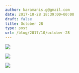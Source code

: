```yaml
---
author: karamanis.g@gmail.com
date: 2017-10-28 18:39:00+00:00
draft: false
title: October 28
type: post
url: /blog/2017/10/october-28
---
```




  
   ![](/images/2017-10-28-201710october-28/IMG_2509.jpg)

  

  
   ![](/images/2017-10-28-201710october-28/IMG_2513.jpg)

  

  
   ![](/images/2017-10-28-201710october-28/IMG_2519.jpg)

  


